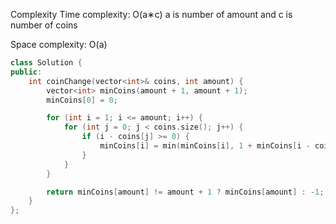 

Complexity
Time complexity: O(a∗c)
a is number of amount and c is number of coins

Space complexity: O(a)
```cpp
class Solution {
public:
    int coinChange(vector<int>& coins, int amount) {
        vector<int> minCoins(amount + 1, amount + 1);
        minCoins[0] = 0;

        for (int i = 1; i <= amount; i++) {
            for (int j = 0; j < coins.size(); j++) {
                if (i - coins[j] >= 0) {
                    minCoins[i] = min(minCoins[i], 1 + minCoins[i - coins[j]]);
                }
            }
        }

        return minCoins[amount] != amount + 1 ? minCoins[amount] : -1;        
    }
};
```
